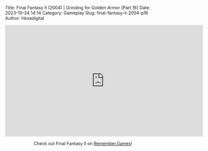 Title: Final Fantasy II (2004) | Grinding for Golden Armor [Part 16]
Date: 2023-10-24 14:14
Category: Gameplay
Slug: final-fantasy-ii-2004-p16
Author: Hexadigital

<center><iframe src="https://www.youtube.com/embed/M-a_QzFiAeE?feature=oembed" allow="accelerometer; autoplay; encrypted-media; gyroscope; picture-in-picture" width="640" height="360" frameborder="0"></iframe>

Check out Final Fantasy II on [Remember.Games](https://remember.games/game/6866/final-fantasy-i-ii-dawn-of-souls/)!</center>